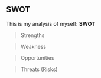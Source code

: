 ## SWOT

This is my analysis of myself: **SWOT**
> Strengths



> Weakness



> Opportunities



> Threats (Risks)
